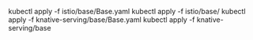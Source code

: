 kubectl apply -f istio/base/Base.yaml
kubectl apply -f istio/base/
kubectl apply -f knative-serving/base/Base.yaml
kubectl apply -f knative-serving/base